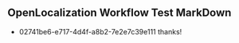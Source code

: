 ## OpenLocalization Workflow Test MarkDown
* 02741be6-e717-4d4f-a8b2-7e2e7c39e111 thanks!

<!--HONumber=Jul16_HO2-->


